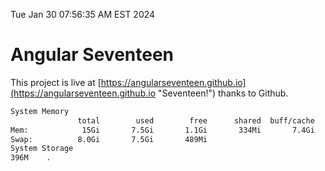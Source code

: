 Tue Jan 30 07:56:35 AM EST 2024

# Angular Seventeen


This project is live at [https://angularseventeen.github.io](https://angularseventeen.github.io "Seventeen!") thanks to Github.

```bash
System Memory
               total        used        free      shared  buff/cache   available
Mem:            15Gi       7.5Gi       1.1Gi       334Mi       7.4Gi       7.8Gi
Swap:          8.0Gi       7.5Gi       489Mi
System Storage
396M	.
